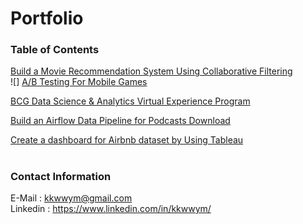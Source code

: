 # Portfolio



### Table of Contents



[Build a Movie Recommendation System Using Collaborative Filtering](https://github.com/kkwwym/Build-a-Movie-Recommendation-System-Using-Collaborative-Filtering)  
![]
[A/B Testing For Mobile Games](https://github.com/kkwwym/AB-Testing-For-Mobile-Games)  

[BCG Data Science & Analytics Virtual Experience Program](https://github.com/kkwwym/BCG-Data-Science-and-Analytics-Virtual-Experience-Program)

[Build an Airflow Data Pipeline for Podcasts Download]()

[Create a dashboard for Airbnb dataset by Using Tableau]()


#
### Contact Information
E-Mail : kkwwym@gmail.com  
Linkedin : https://www.linkedin.com/in/kkwwym/






